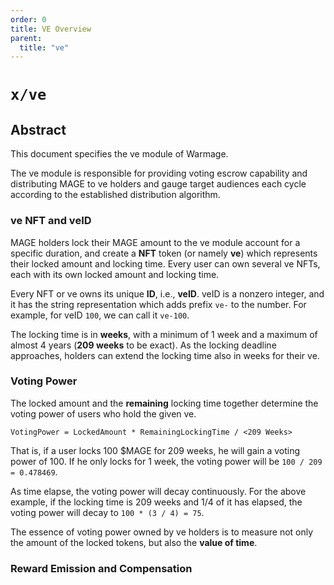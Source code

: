 ```yaml
---
order: 0
title: VE Overview
parent:
  title: "ve"
---
```


# `x/ve`

## Abstract

This document specifies the ve module of Warmage.

The ve module is responsible for providing voting escrow capability and distributing MAGE to ve holders and gauge target
audiences each cycle according to the established distribution algorithm.

### ve NFT and veID

MAGE holders lock their MAGE amount to the ve module account for a specific duration, and create a **NFT** token (or
namely **ve**) which represents their locked amount and locking time. Every user can own several ve NFTs, each with its
own locked amount and locking time.

Every NFT or ve owns its unique **ID**, i.e., **veID**. veID is a nonzero integer, and it has the string representation
which
adds prefix `ve-` to the number. For example, for veID `100`, we can call it `ve-100`.

The locking time is in **weeks**, with a minimum of 1 week and a maximum of almost 4 years (**209 weeks** to be exact).
As the locking deadline approaches, holders can extend the locking time also in weeks for their ve.

### Voting Power

The locked amount and the **remaining** locking time together determine the voting power of users who hold the given ve.

```
VotingPower = LockedAmount * RemainingLockingTime / <209 Weeks>
```

That is, if a user locks 100 $MAGE for 209 weeks, he will gain a voting power of 100. If he only locks for 1 week, the
voting power will be `100 / 209 = 0.478469`.

As time elapse, the voting power will decay continuously. For the above example, if the locking time is 209 weeks and
1/4 of it has elapsed, the voting power will decay to `100 * (3 / 4) = 75`.

The essence of voting power owned by ve holders is to measure not only the amount of the locked tokens, but also the **value of time**.

### Reward Emission and Compensation
